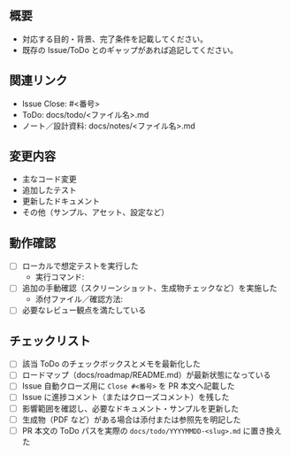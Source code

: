 ## 概要
- 対応する目的・背景、完了条件を記載してください。
- 既存の Issue/ToDo とのギャップがあれば追記してください。

## 関連リンク
- Issue Close: #<番号>
- ToDo: docs/todo/<ファイル名>.md
- ノート／設計資料: docs/notes/<ファイル名>.md

## 変更内容
- 主なコード変更
- 追加したテスト
- 更新したドキュメント
- その他（サンプル、アセット、設定など）

## 動作確認
- [ ] ローカルで想定テストを実行した
  - 実行コマンド:
- [ ] 追加の手動確認（スクリーンショット、生成物チェックなど）を実施した
  - 添付ファイル／確認方法:
- [ ] 必要なレビュー観点を満たしている

## チェックリスト
- [ ] 該当 ToDo のチェックボックスとメモを最新化した
- [ ] ロードマップ（docs/roadmap/README.md）が最新状態になっている
- [ ] Issue 自動クローズ用に `Close #<番号>` を PR 本文へ記載した
- [ ] Issue に進捗コメント（またはクローズコメント）を残した
- [ ] 影響範囲を確認し、必要なドキュメント・サンプルを更新した
- [ ] 生成物（PDF など）がある場合は添付または参照先を明記した
- [ ] PR 本文の ToDo パスを実際の `docs/todo/YYYYMMDD-<slug>.md` に置き換えた

